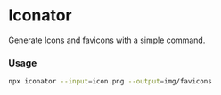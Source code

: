# Iconator

Generate Icons and favicons with a simple command. 


### Usage

```bash
npx iconator --input=icon.png --output=img/favicons
```